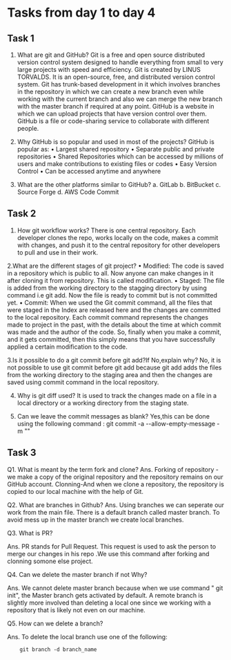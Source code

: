 # Tasks from day 1 to day 4
## Task 1
1. What are git and GitHub?
Git is a free and open source distributed version control system designed to handle everything from small to very large projects with speed and efficiency.                                                                                               Git is created by LINUS  TORVALDS. It is an open-source, free, and distributed version control system. Git has trunk-based development in it which involves branches in the repository in which we can create a new branch even while working with the current branch and also we can merge the new branch with the master branch if required at any point.
GitHub is a website in which we can upload projects that have version control over them. GitHub is a file or code-sharing service to collaborate with different people. 

2. Why GitHub is so popular and used in most of the projects?
GitHub is popular as:
• Largest shared repository
• Separate public and private repositories
• Shared Repositories which can be accessed by millions of users and make contributions to existing files or codes
• Easy Version Control
• Can be accessed anytime and anywhere

3. What are the other platforms similar to GitHub?
a. GitLab
b. BitBucket
c. Source Forge
d. AWS Code Commit

## Task 2
1. How git workflow works?
There is one central repository. Each developer clones the repo, works locally on the code, makes a commit with changes, and push it to the central repository for other developers to pull and use in their work.

2.What are the different stages of git project? 
• Modified:
The code is saved in a repository which is public to all. Now anyone can make changes in it after cloning it from repository. This is called modification.
• Staged: 
The file is added from the working directory to the stagging directory by using command i.e git add. Now the file is ready to commit but is not committed yet.
• Commit: 
When we used the Git commit command, all the files that were staged in the Index are released here and the changes are committed to the local repository. Each commit command represents the changes made to project in the past, with the details about the time at which commit was made and the author of the code. So, finally when you make a commit, and it gets committed, then this simply means that you have successfully applied a certain modification to the code.

3.Is it possible to do a git commit before git add?If No,explain why?
No, it is not possible to use git commit before git add because git add adds the files from the working directory to the staging area and then the changes are saved using commit command in the local repository.

4. Why is git diff used?
It  is used to track the changes made on a file in a local directory or a working directory from the staging state.

5. Can we leave the commit messages as blank?
 Yes,this can be done using the following command :
 git commit -a --allow-empty-message -m ""

## Task 3
Q1. What is meant by the term fork and clone?
Ans. Forking of repository - we make a copy of the original repository and the repository remains on our GitHub account.                            Clonning-And when we clone a repository, the repository is copied to our local machine with the help of Git. 

Q2. What are branches in Github?
Ans. Using branches we can seperate our work from the main file. There is a default branch called master branch. To avoid mess up in the master branch we create local branches.

Q3. What is PR?

Ans. PR stands for Pull Request. This request is used to ask the person to merge our changes in his repo .We use this command after forking and clonning somone else project. 

Q4. Can we delete the master branch if not Why?

Ans. We cannot delete master branch because when we use command " git init", the Master branch gets activated by default. 
        A remote branch is slightly more involved than deleting a local one since we working with a repository that is likely not even on          our machine.

Q5. How can we delete a branch? 

Ans. To delete the local branch use one of the following:

        git branch -d branch_name

 